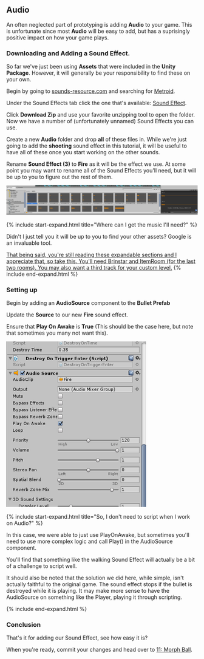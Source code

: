 ## Audio

An often neglected part of prototyping is adding **Audio** to your game. This is unfortunate since most **Audio** will be easy to add, but has a suprisingly positive impact on how your game plays.

### Downloading and Adding a Sound Effect.

So far we've just been using **Assets** that were included in the **Unity Package**.  However, it will generally be your responsibility to find these on your own.

Begin by going to [sounds-resource.com](https://www.sounds-resource.com/) and searching for [Metroid](https://www.sounds-resource.com/nes/metroid/).

Under the Sound Effects tab click the one that's available: [Sound Effect](https://www.sounds-resource.com/nes/metroid/sound/4866/).

Click **Download Zip** and use your favorite unzipping tool to open the folder. Now we have a number of (unfortunately unnamed) Sound Effects you can use.

Create a new **Audio** folder and drop **all** of these files in. While we're just going to add the **shooting** sound effect in this tutorial, it will be useful to have all of these once you start working on the other sounds.

Rename **Sound Effect (3)** to **Fire** as it will be the effect we use. At some point you may want to rename all of the Sound Effects you'll need, but it will be up to you to figure out the rest of them.

![Assets](./10/Assets.PNG)

{% include start-expand.html title="Where can I get the music I'll need?" %}
<p>Didn't I just tell you it will be up to you to find your other assets? Google is an invaluable tool.</p>
<a href="http://www.metroid-database.com/m1/music.php">That being said, you're still reading these expandable sections and I appreciate that, so take this. You'll need Brinstar and ItemRoom (for the last two rooms). You may also want a third track for your custom level.</a>
{% include end-expand.html %}

### Setting up

Begin by adding an **AudioSource** component to the **Bullet Prefab**

Update the **Source** to our new **Fire** sound effect.

Ensure that **Play On Awake** is **True** (This should be the case here, but note that sometimes you many not want this).

![Inspector](./10/Inspector.PNG)

{% include start-expand.html title="So, I don't need to script when I work on Audio?" %}
<p>In this case, we were able to just use PlayOnAwake, but sometimes you'll need to use more complex logic and call Play() in the AudioSource component.</p>
<p>You'll find that something like the walking Sound Effect will actually be a bit of a challenge to script well.</p>
<p>It should also be noted that the solution we did here, while simple, isn't actually faithful to the original game. The sound effect stops if the bullet is destroyed while it is playing. It may make more sense to have the AudioSource on something like the Player, playing it through scripting.</p>
{% include end-expand.html %}

### Conclusion

That's it for adding our Sound Effect, see how easy it is?

When you're ready, commit your changes and head over to [11: Morph Ball](./11-MorphBall).